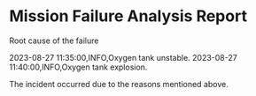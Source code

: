 # Mission Failure Analysis Report
Root cause of the failure

2023-08-27 11:35:00,INFO,Oxygen tank unstable.
2023-08-27 11:40:00,INFO,Oxygen tank explosion.

The incident occurred due to the reasons mentioned above.
